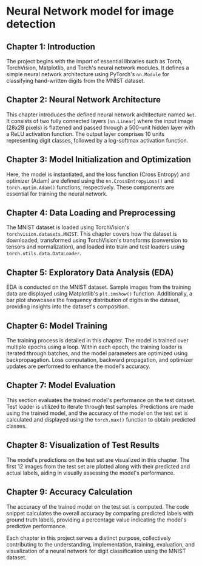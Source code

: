 # Neural Network model for image detection

## Chapter 1: Introduction
The project begins with the import of essential libraries such as Torch, TorchVision, Matplotlib, and Torch's neural network modules. It defines a simple neural network architecture using PyTorch's `nn.Module` for classifying hand-written digits from the MNIST dataset.

## Chapter 2: Neural Network Architecture
This chapter introduces the defined neural network architecture named `Net`. It consists of two fully connected layers (`nn.Linear`) where the input image (28x28 pixels) is flattened and passed through a 500-unit hidden layer with a ReLU activation function. The output layer comprises 10 units representing digit classes, followed by a log-softmax activation function.

## Chapter 3: Model Initialization and Optimization
Here, the model is instantiated, and the loss function (Cross Entropy) and optimizer (Adam) are defined using the `nn.CrossEntropyLoss()` and `torch.optim.Adam()` functions, respectively. These components are essential for training the neural network.

## Chapter 4: Data Loading and Preprocessing
The MNIST dataset is loaded using TorchVision's `torchvision.datasets.MNIST`. This chapter covers how the dataset is downloaded, transformed using TorchVision's transforms (conversion to tensors and normalization), and loaded into train and test loaders using `torch.utils.data.DataLoader`.

## Chapter 5: Exploratory Data Analysis (EDA)
EDA is conducted on the MNIST dataset. Sample images from the training data are displayed using Matplotlib's `plt.imshow()` function. Additionally, a bar plot showcases the frequency distribution of digits in the dataset, providing insights into the dataset's composition.

## Chapter 6: Model Training
The training process is detailed in this chapter. The model is trained over multiple epochs using a loop. Within each epoch, the training loader is iterated through batches, and the model parameters are optimized using backpropagation. Loss computation, backward propagation, and optimizer updates are performed to enhance the model's accuracy.

## Chapter 7: Model Evaluation
This section evaluates the trained model's performance on the test dataset. Test loader is utilized to iterate through test samples. Predictions are made using the trained model, and the accuracy of the model on the test set is calculated and displayed using the `torch.max()` function to obtain predicted classes.

## Chapter 8: Visualization of Test Results
The model's predictions on the test set are visualized in this chapter. The first 12 images from the test set are plotted along with their predicted and actual labels, aiding in visually assessing the model's performance.

## Chapter 9: Accuracy Calculation
The accuracy of the trained model on the test set is computed. The code snippet calculates the overall accuracy by comparing predicted labels with ground truth labels, providing a percentage value indicating the model's predictive performance.

Each chapter in this project serves a distinct purpose, collectively contributing to the understanding, implementation, training, evaluation, and visualization of a neural network for digit classification using the MNIST dataset.
